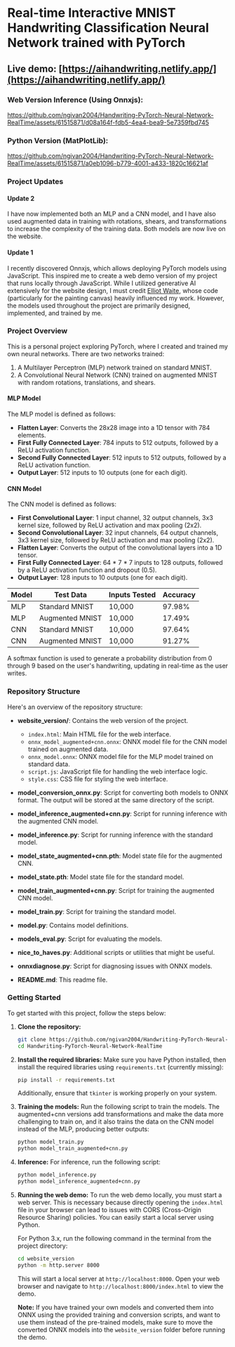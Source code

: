 
# Real-time Interactive MNIST Handwriting Classification Neural Network trained with PyTorch

## Live demo: [https://aihandwriting.netlify.app/](https://aihandwriting.netlify.app/)

### Web Version Inference (Using Onnxjs):
https://github.com/ngivan2004/Handwriting-PyTorch-Neural-Network-RealTime/assets/61515871/d08a164f-fdb5-4ea4-bea9-5e7359fbd745

### Python Version (MatPlotLib):
https://github.com/ngivan2004/Handwriting-PyTorch-Neural-Network-RealTime/assets/61515871/a0eb1096-b779-4001-a433-1820c16621af

### Project Updates

#### Update 2
I have now implemented both an MLP and a CNN model, and I have also used augmented data in training with rotations, shears, and transformations to increase the complexity of the training data. Both models are now live on the website.

#### Update 1
I recently discovered Onnxjs, which allows deploying PyTorch models using JavaScript. This inspired me to create a web demo version of my project that runs locally through JavaScript. While I utilized generative AI extensively for the website design, I must credit [Elliot Waite](https://www.youtube.com/@elliotwaite), whose code (particularly for the painting canvas) heavily influenced my work. However, the models used throughout the project are primarily designed, implemented, and trained by me.

### Project Overview
This is a personal project exploring PyTorch, where I created and trained my own neural networks. There are two networks trained:

1. A Multilayer Perceptron (MLP) network trained on standard MNIST.
2. A Convolutional Neural Network (CNN) trained on augmented MNIST with random rotations, translations, and shears.

#### MLP Model
The MLP model is defined as follows:

- **Flatten Layer**: Converts the 28x28 image into a 1D tensor with 784 elements.
- **First Fully Connected Layer**: 784 inputs to 512 outputs, followed by a ReLU activation function.
- **Second Fully Connected Layer**: 512 inputs to 512 outputs, followed by a ReLU activation function.
- **Output Layer**: 512 inputs to 10 outputs (one for each digit).

#### CNN Model
The CNN model is defined as follows:

- **First Convolutional Layer**: 1 input channel, 32 output channels, 3x3 kernel size, followed by ReLU activation and max pooling (2x2).
- **Second Convolutional Layer**: 32 input channels, 64 output channels, 3x3 kernel size, followed by ReLU activation and max pooling (2x2).
- **Flatten Layer**: Converts the output of the convolutional layers into a 1D tensor.
- **First Fully Connected Layer**: 64 * 7 * 7 inputs to 128 outputs, followed by a ReLU activation function and dropout (0.5).
- **Output Layer**: 128 inputs to 10 outputs (one for each digit).

| Model | Test Data         | Inputs Tested | Accuracy |
|-------|-------------------|---------------|----------|
| MLP   | Standard MNIST    | 10,000        | 97.98%   |
| MLP   | Augmented MNIST   | 10,000        | 17.49%   |
| CNN   | Standard MNIST    | 10,000        | 97.64%   |
| CNN   | Augmented MNIST   | 10,000        | 91.27%   |

A softmax function is used to generate a probability distribution from 0 through 9 based on the user's handwriting, updating in real-time as the user writes.

### Repository Structure
Here's an overview of the repository structure:

- **website_version/**: Contains the web version of the project.
  - `index.html`: Main HTML file for the web interface.
  - `onnx_model_augmented+cnn.onnx`: ONNX model file for the CNN model trained on augmented data.
  - `onnx_model.onnx`: ONNX model file for the MLP model trained on standard data.
  - `script.js`: JavaScript file for handling the web interface logic.
  - `style.css`: CSS file for styling the web interface.


- **model_conversion_onnx.py**: Script for converting both models to ONNX format. The output will be stored at the same directory of the script.

- **model_inference_augmented+cnn.py**: Script for running inference with the augmented CNN model.

- **model_inference.py**: Script for running inference with the standard model.

- **model_state_augmented+cnn.pth**: Model state file for the augmented CNN.

- **model_state.pth**: Model state file for the standard model.

- **model_train_augmented+cnn.py**: Script for training the augmented CNN model.

- **model_train.py**: Script for training the standard model.

- **model.py**: Contains model definitions.

- **models_eval.py**: Script for evaluating the models.

- **nice_to_haves.py**: Additional scripts or utilities that might be useful.

- **onnxdiagnose.py**: Script for diagnosing issues with ONNX models.

- **README.md**: This readme file.

### Getting Started

To get started with this project, follow the steps below:

1. **Clone the repository:**
    ```sh
    git clone https://github.com/ngivan2004/Handwriting-PyTorch-Neural-Network-RealTime.git
    cd Handwriting-PyTorch-Neural-Network-RealTime
    ```

2. **Install the required libraries:**
    Make sure you have Python installed, then install the required libraries using `requirements.txt` (currently missing):
    ```sh
    pip install -r requirements.txt
    ```
    Additionally, ensure that `tkinter` is working properly on your system.

3. **Training the models:**
    Run the following script to train the models. The augmented+cnn versions add transformations and make the data more challenging to train on, and it also trains the data on the CNN model instead of the MLP, producing better outputs:
    ```sh
    python model_train.py
    python model_train_augmented+cnn.py
    ```

4. **Inference:**
    For inference, run the following script:
    ```sh
    python model_inference.py
    python model_inference_augmented+cnn.py
    ```

5. **Running the web demo:**
    To run the web demo locally, you must start a web server. This is necessary because directly opening the `index.html` file in your browser can lead to issues with CORS (Cross-Origin Resource Sharing) policies. You can easily start a local server using Python.

    For Python 3.x, run the following command in the terminal from the project directory:
    ```sh
    cd website_version
    python -m http.server 8000
    ```
    This will start a local server at `http://localhost:8000`. Open your web browser and navigate to `http://localhost:8000/index.html` to view the demo. 


    **Note:** If you have trained your own models and converted them into ONNX using the provided training and conversion scripts, and want to use them instead of the pre-trained models, make sure to move the converted ONNX models into the `website_version` folder before running the demo.
